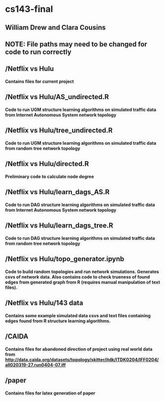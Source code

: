 # cs143-final
## William Drew and Clara Cousins

## NOTE: File paths may need to be changed for code to run correctly

## /Netflix vs Hulu
#### Contains files for current project

## /Netflix vs Hulu/AS_undirected.R
#### Code to run UGM structure learning algorithms on simulated traffic data from Internet Autonomous System network topology

## /Netflix vs Hulu/tree_undirected.R
#### Code to run UGM structure learning algorithms on simulated traffic data from random tree network topology

## /Netflix vs Hulu/directed.R
#### Preliminary code to calculate node degree

## /Netflix vs Hulu/learn_dags_AS.R
#### Code to run DAG structure learning algorithms on simulated traffic data from Internet Autonomous System network topology

## /Netflix vs Hulu/learn_dags_tree.R
#### Code to run DAG structure learning algorithms on simulated traffic data from random tree network topology

## /Netflix vs Hulu/topo_generator.ipynb
#### Code to build random topologies and run network simulations. Generates csvs of network data. Also contains code to check trueness of found edges from generated graph from R (requires manual manipulation of text files).

## /Netflix vs Hulu/143 data
#### Contains some example simulated data csvs and text files containing edges found from R structure learning algorithms.

## /CAIDA
#### Contains files for abandoned direction of project using real world data from http://data.caida.org/datasets/topology/skitter/itdk/ITDK0204/IFF0204/all020319-27.run0404-07.iff

## /paper
#### Contains files for latex generation of paper


